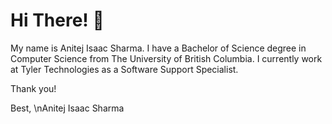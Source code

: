 # Hi There! 👋

My name is Anitej Isaac Sharma. I have a Bachelor of Science degree in Computer Science from The University of British Columbia. I currently work at Tyler Technologies as a Software Support Specialist.

Thank you!

Best,
\nAnitej Isaac Sharma